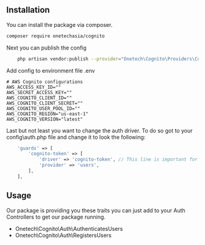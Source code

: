 ## Installation

You can install the package via composer.

```bash
composer require onetechasia/cognito
```

Next you can publish the config

```bash
    php artisan vendor:publish --provider="Onetech\Cognito\Providers\CognitoServiceProvider"
```

Add config to environment file .env
```dotenv
# AWS Cognito configurations
AWS_ACCESS_KEY_ID=""
AWS_SECRET_ACCESS_KEY=""
AWS_COGNITO_CLIENT_ID=""
AWS_COGNITO_CLIENT_SECRET=""
AWS_COGNITO_USER_POOL_ID=""
AWS_COGNITO_REGION="us-east-1"
AWS_COGNITO_VERSION="latest"

```

Last but not least you want to change the auth driver. To do so got to your config\auth.php file and change it
to look the following:

```php
    'guards' => [
        'cognito-token' => [
            'driver' => 'cognito-token', // This line is important for using AWS Cognito as API Driver
            'provider' => 'users',
        ],
    ],
```

## Usage

Our package is providing you these traits you can just add to your Auth Controllers to get our package running.

-   Onetech\Cognito\Auth\AuthenticatesUsers
-   Onetech\Cognito\Auth\RegistersUsers
